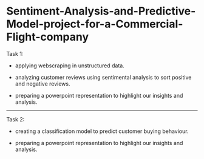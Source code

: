# Sentiment-Analysis-and-Predictive-Model-project-for-a-Commercial-Flight-company


Task 1:

- applying webscraping in unstructured data.
  
- analyzing customer reviews using sentimental analysis to sort positive and negative reviews.

- preparing a powerpoint representation to highlight our insights and analysis.


-------------------------------------------------------------------------------------------------------------------

Task 2:

- creating a classification model to predict customer buying behaviour.

- preparing a powerpoint representation to highlight our insights and analysis.
